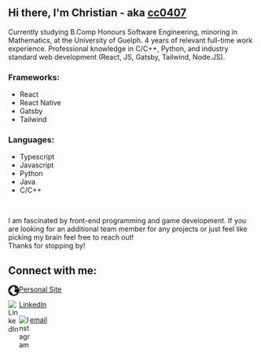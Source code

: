 ## Hi there, I'm Christian - aka [cc0407][website]
Currently studying B.Comp Honours Software Engineering, minoring in Mathematics, at the University of Guelph. 4 years of relevant full-time work experience. Professional knowledge in C/C++, Python, and industry standard web development (React, JS, Gatsby, Tailwind, Node.JS).
<br />

### Frameworks:
- React
- React Native
- Gatsby
- Tailwind

### Languages:
- Typescript
- Javascript
- Python
- Java
- C/C++

<br />

I am fascinated by front-end programming and game development. If you are looking for an additional team member for any projects or just feel like picking my brain feel free to reach out! 
<br />Thanks for stopping by!<br />

## Connect with me:
[Personal Site][website]
[<img align="left" alt="Personal Site" width="22px" src="https://raw.githubusercontent.com/iconic/open-iconic/master/svg/globe.svg" />][website]

[LinkedIn][linkedin]
[<img align="left" alt="LinkedIn" width="22px" src="https://cdn.jsdelivr.net/npm/simple-icons@v3/icons/linkedin.svg" />][linkedin]

[email][email]
[<img align="left" alt="Instagram" width="22px" src="https://cdn.jsdelivr.net/npm/simple-icons@3.4.0/icons/gmail.svg" />][email]


<br />
<br />
<br />

[website]: https://cc0407.github.io/
[linkedin]: https://linkedin.com/in/christian-catalano
[email]: mailto:christiancatalano@outlook.com

